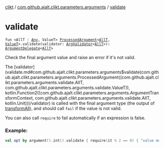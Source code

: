 [clikt](../index.md) / [com.github.ajalt.clikt.parameters.arguments](index.md) / [validate](./validate.md)

# validate

`fun <AllT : `[`Any`](https://kotlinlang.org/api/latest/jvm/stdlib/kotlin/-any/index.html)`, ValueT> `[`ProcessedArgument`](-processed-argument/index.md)`<`[`AllT`](validate.md#AllT)`, `[`ValueT`](validate.md#ValueT)`>.validate(validator: `[`ArgValidator`](-arg-validator.md)`<`[`AllT`](validate.md#AllT)`>): `[`ArgumentDelegate`](-argument-delegate/index.md)`<`[`AllT`](validate.md#AllT)`>`

Check the final argument value and raise an error if it's not valid.

The [validator](validate.md#com.github.ajalt.clikt.parameters.arguments$validate(com.github.ajalt.clikt.parameters.arguments.ProcessedArgument((com.github.ajalt.clikt.parameters.arguments.validate.AllT, com.github.ajalt.clikt.parameters.arguments.validate.ValueT)), kotlin.Function2((com.github.ajalt.clikt.parameters.arguments.ArgumentTransformContext, com.github.ajalt.clikt.parameters.arguments.validate.AllT, kotlin.Unit)))/validator) is called with the final argument type (the output of [transformAll](../com.github.ajalt.clikt.parameters.options/transform-all.md)), and should call
`fail` if the value is not valid.

You can also call `require` to fail automatically if an expression is false.

### Example:

``` kotlin
val opt by argument().int().validate { require(it % 2 == 0) { "value must be even" } }
```

